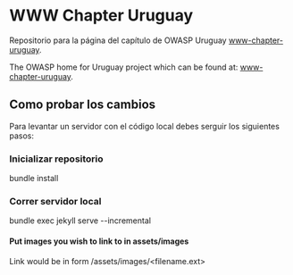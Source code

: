 # WWW Chapter Uruguay

Repositorio para la página del capítulo de OWASP Uruguay [www-chapter-uruguay](https://www.owasp.org/www-chapter-uruguay/). 

The OWASP home for Uruguay project which can be found at: [www-chapter-uruguay](https://www.owasp.org/www-chapter-uruguay/).

## Como probar los cambios
Para levantar un servidor con el código local debes serguir los siguientes pasos:

### Inicializar repositorio
bundle install

### Correr servidor local
bundle exec jekyll serve --incremental

#### Put images you wish to link to in assets/images
Link would be in form /assets/images/<filename.ext>
